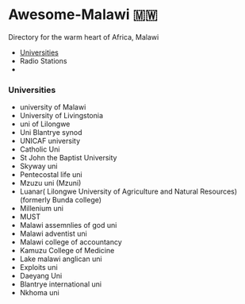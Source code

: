# Awesome-Malawi 🇲🇼
Directory for the warm heart of Africa, Malawi

- [Universities](#universities)
- Radio Stations
- 

### Universities

- university of Malawi
- University of Livingstonia
-  uni of Lilongwe
- Uni Blantrye synod
- UNICAF university
- Catholic Uni
- St John the Baptist University
- Skyway uni
- Pentecostal life uni
- Mzuzu uni (Mzuni)
- Luanar( 	Lilongwe University of Agriculture and Natural Resources)  (formerly Bunda college)
- Millenium uni
- MUST
- Malawi assemnlies of god uni
- Malawi adventist uni
- Malawi college of accountancy
- Kamuzu College of Medicine
- Lake malawi anglican uni
- Exploits uni
- Daeyang Uni
- Blantrye international uni
- Nkhoma uni







